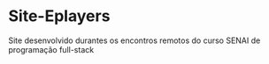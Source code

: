 # Site-Eplayers
Site desenvolvido durantes os encontros remotos do curso SENAI de programação full-stack
